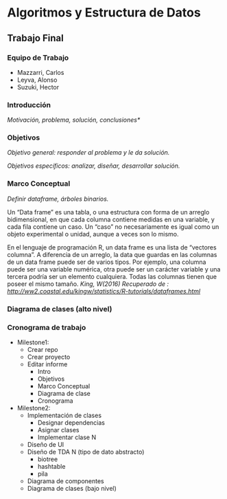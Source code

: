 Algoritmos y Estructura de Datos
================================

Trabajo Final
-------------

### Equipo de Trabajo
* Mazzarri, Carlos
* Leyva, Alonso
* Suzuki, Hector

### Introducción

_Motivación, problema, solución, conclusiones*_

### Objetivos

_Objetivo general: responder al problema y le da solución._

_Objetivos específicos: analizar, diseñar, desarrollar solución._



### Marco Conceptual

_Definir dataframe, árboles binarios._

Un “Data frame” es una tabla, o una estructura con forma de un arreglo bidimensional, en que cada columna contiene medidas en una variable, y cada fila contiene un caso. Un “caso” no necesariamente es igual como un objeto experimental o unidad, aunque a veces son lo mismo. 

En el lenguaje de programación R, un data frame es una lista de “vectores columna”. A diferencia de un arreglo, la data que guardas en las columnas de un data frame puede ser de varios tipos. Por ejemplo, una columna puede ser una variable numérica, otra puede ser un carácter variable y una tercera podría ser un elemento cualquiera. Todas las columnas tienen que poseer el mismo tamaño. _King, W(2016) Recuperado de : http://ww2.coastal.edu/kingw/statistics/R-tutorials/dataframes.html_




### Diagrama de clases (alto nivel)



### Cronograma de trabajo

- Milestone1:
  - Crear repo
  - Crear proyecto
  - Editar informe
    - Intro
    - Objetivos
    - Marco Conceptual
    - Diagrama de clase
    - Cronograma
- Milestone2:
  - Implementación de clases
    - Designar dependencias
    - Asignar clases
    - Implementar clase N
  - Diseño de UI
  - Diseño de TDA N (tipo de dato abstracto)
    - biotree
    - hashtable
    - pila
  - Diagrama de componentes
  - Diagrama de clases (bajo nivel)

